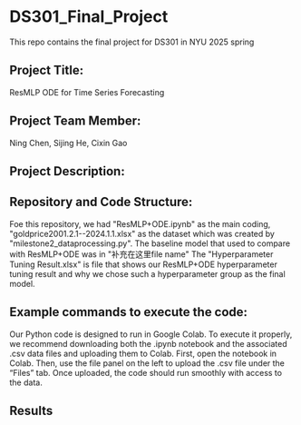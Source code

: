 # DS301_Final_Project
This repo contains the final project for DS301 in NYU 2025 spring

## Project Title:
ResMLP ODE for Time Series Forecasting

## Project Team Member:
Ning Chen, Sijing He, Cixin Gao

## Project Description:

## Repository and Code Structure:
Foe this repository, we had "ResMLP+ODE.ipynb" as the main coding, "goldprice2001.2.1--2024.1.1.xlsx" as the dataset which was created by "milestone2_dataprocessing.py".
The baseline model that used to compare with ResMLP+ODE was in "补充在这里file name"
The "Hyperparameter Tuning Result.xlsx" is file that shows our ResMLP+ODE hyperparameter tuning result and why we chose such a hyperparameter group as the final model.

## Example commands to execute the code:
Our Python code is designed to run in Google Colab.
To execute it properly, we recommend downloading both the .ipynb notebook and the associated .csv data files and uploading them to Colab.
First, open the notebook in Colab. Then, use the file panel on the left to upload the .csv file under the “Files” tab. Once uploaded, the code should run smoothly with access to the data.

## Results
